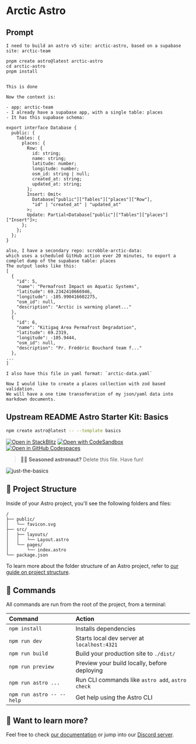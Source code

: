 # Arctic Astro

## Prompt

```text
I need to build an astro v5 site: arctic-astro, based on a supabase site: arctic-team

pnpm create astro@latest arctic-astro
cd arctic-astro
pnpm install


This is done

Now the context is:

- app: arctic-team
- I already have a supabase app, with a single table: places
- It has this supabase schema:

export interface Database {
  public: {
    Tables: {
      places: {
        Row: {
          id: string;
          name: string;
          latitude: number;
          longitude: number;
          osm_id: string | null;
          created_at: string;
          updated_at: string;
        };
        Insert: Omit<
          Database["public"]["Tables"]["places"]["Row"],
          "id" | "created_at" | "updated_at"
        >;
        Update: Partial<Database["public"]["Tables"]["places"]["Insert"]>;
      };
    };
  };
}

also, I have a secondary repo: scrobble-arctic-data:
which uses a scheduled GitHub action ever 20 minutes, to export a complet dump of the supabase table: places
The output looks like this:
[
  {
    "id": 5,
    "name": "Permafrost Impact on Aquatic Systems",
    "latitude": 69.2342410666946,
    "longitude": -105.990416602275,
    "osm_id": null,
    "description": "Arctic is warming planet..."
  },
  {
    "id": 6,
    "name": "Kitigaq Area Permafrost Degradation",
    "latitude": 69.2319,
    "longitude": -105.9444,
    "osm_id": null,
    "description": "Pr. Frédéric Bouchard team f..."
  },
...
]

I also have this file in yaml format: `arctic-data.yaml`

Now I would like to create a places collection with zod based validation.
We will have a one time transofmration of my json/yaml data into markdown documents.

```

## Upstream README Astro Starter Kit: Basics

```sh
npm create astro@latest -- --template basics
```

[![Open in StackBlitz](https://developer.stackblitz.com/img/open_in_stackblitz.svg)](https://stackblitz.com/github/withastro/astro/tree/latest/examples/basics)
[![Open with CodeSandbox](https://assets.codesandbox.io/github/button-edit-lime.svg)](https://codesandbox.io/p/sandbox/github/withastro/astro/tree/latest/examples/basics)
[![Open in GitHub Codespaces](https://github.com/codespaces/badge.svg)](https://codespaces.new/withastro/astro?devcontainer_path=.devcontainer/basics/devcontainer.json)

> 🧑‍🚀 **Seasoned astronaut?** Delete this file. Have fun!

![just-the-basics](https://github.com/withastro/astro/assets/2244813/a0a5533c-a856-4198-8470-2d67b1d7c554)

## 🚀 Project Structure

Inside of your Astro project, you'll see the following folders and files:

```text
/
├── public/
│   └── favicon.svg
├── src/
│   ├── layouts/
│   │   └── Layout.astro
│   └── pages/
│       └── index.astro
└── package.json
```

To learn more about the folder structure of an Astro project, refer to [our guide on project structure](https://docs.astro.build/en/basics/project-structure/).

## 🧞 Commands

All commands are run from the root of the project, from a terminal:

| Command                   | Action                                           |
|:--------------------------|:-------------------------------------------------|
| `npm install`             | Installs dependencies                            |
| `npm run dev`             | Starts local dev server at `localhost:4321`      |
| `npm run build`           | Build your production site to `./dist/`          |
| `npm run preview`         | Preview your build locally, before deploying     |
| `npm run astro ...`       | Run CLI commands like `astro add`, `astro check` |
| `npm run astro -- --help` | Get help using the Astro CLI                     |

## 👀 Want to learn more?

Feel free to check [our documentation](https://docs.astro.build) or jump into our [Discord server](https://astro.build/chat).
